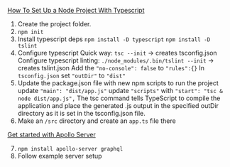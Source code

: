 [How To Set Up a Node Project With Typescript](https://www.digitalocean.com/community/tutorials/setting-up-a-node-project-with-typescript)

1. Create the project folder.
2. `npm init`
3. Install typescript deps
`npm install -D typescript`
`npm install -D tslint`
4. Configure typescript
Quick way: `tsc --init` -> creates tsconfig.json
Configure typescript linting: `./node_modules/.bin/tslint --init` -> creates tslint.json
Add the `"no-console": false` to `"rules":{}`
In `tsconfig.json` set `"outDir"` to `"dist"`
5. Update the package.json file with new npm scripts to run the project
update `"main": "dist/app.js"`
update `"scripts"` with `"start": "tsc & node dist/app.js",`
The tsc command tells TypeScript to compile the application and place the generated .js output in the specified outDir directory as it is set in the tsconfig.json file.
6. Make an `/src` directory and create an `app.ts` file there

[Get started with Apollo Server](https://www.apollographql.com/docs/apollo-server/getting-started/)

7. `npm install apollo-server graphql`
8. Follow example server setup